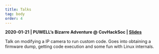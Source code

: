 ```yaml
---
title: Talks
tag: body
order: 4
---
```


**2020-01-21 | PUWELL’s Bizarre Adventure @ CovHackSoc | [Slides](https://docs.google.com/presentation/d/1ma5rQ1qzzaBv3KeVGDb0__8gsTNZbjwfX39XY3dLjX4/edit#slide=id.p)**

Talk on modifying a IP camera to run custom code. Goes into obtaining a firmware
dump, getting code execution and some fun with Linux internals.
